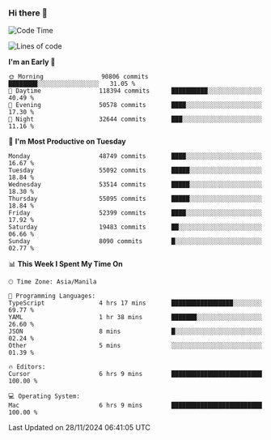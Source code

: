 ### Hi there 👋

<!--START_SECTION:waka-->
![Code Time](http://img.shields.io/badge/Code%20Time-5%2C716%20hrs%2055%20mins-blue)

![Lines of code](https://img.shields.io/badge/From%20Hello%20World%20I%27ve%20Written-115.2%20million%20lines%20of%20code-blue)

**I'm an Early 🐤** 

```text
🌞 Morning                90806 commits       ████████░░░░░░░░░░░░░░░░░   31.05 % 
🌆 Daytime                118394 commits      ██████████░░░░░░░░░░░░░░░   40.49 % 
🌃 Evening                50578 commits       ████░░░░░░░░░░░░░░░░░░░░░   17.30 % 
🌙 Night                  32644 commits       ███░░░░░░░░░░░░░░░░░░░░░░   11.16 % 
```
📅 **I'm Most Productive on Tuesday** 

```text
Monday                   48749 commits       ████░░░░░░░░░░░░░░░░░░░░░   16.67 % 
Tuesday                  55092 commits       █████░░░░░░░░░░░░░░░░░░░░   18.84 % 
Wednesday                53514 commits       █████░░░░░░░░░░░░░░░░░░░░   18.30 % 
Thursday                 55095 commits       █████░░░░░░░░░░░░░░░░░░░░   18.84 % 
Friday                   52399 commits       ████░░░░░░░░░░░░░░░░░░░░░   17.92 % 
Saturday                 19483 commits       ██░░░░░░░░░░░░░░░░░░░░░░░   06.66 % 
Sunday                   8090 commits        █░░░░░░░░░░░░░░░░░░░░░░░░   02.77 % 
```


📊 **This Week I Spent My Time On** 

```text
🕑︎ Time Zone: Asia/Manila

💬 Programming Languages: 
TypeScript               4 hrs 17 mins       █████████████████░░░░░░░░   69.77 % 
YAML                     1 hr 38 mins        ███████░░░░░░░░░░░░░░░░░░   26.60 % 
JSON                     8 mins              █░░░░░░░░░░░░░░░░░░░░░░░░   02.24 % 
Other                    5 mins              ░░░░░░░░░░░░░░░░░░░░░░░░░   01.39 % 

🔥 Editors: 
Cursor                   6 hrs 9 mins        █████████████████████████   100.00 % 

💻 Operating System: 
Mac                      6 hrs 9 mins        █████████████████████████   100.00 % 
```


 Last Updated on 28/11/2024 06:41:05 UTC
<!--END_SECTION:waka-->


<!--
**rad182/rad182** is a ✨ _special_ ✨ repository because its `README.md` (this file) appears on your GitHub profile.

Here are some ideas to get you started:

- 🔭 I’m currently working on ...
- 🌱 I’m currently learning ...
- 👯 I’m looking to collaborate on ...
- 🤔 I’m looking for help with ...
- 💬 Ask me about ...
- 📫 How to reach me: ...
- 😄 Pronouns: ...
- ⚡ Fun fact: ...
-->
